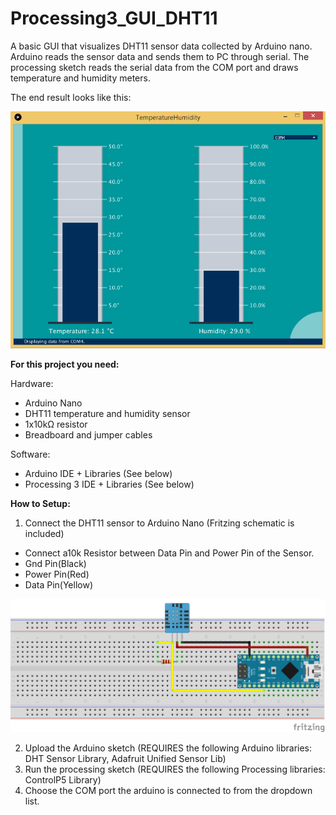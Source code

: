 # Processing3_GUI_DHT11

A basic GUI that visualizes DHT11 sensor data collected by Arduino nano. 
Arduino reads the sensor data and sends them to PC through serial. The processing sketch reads the serial data from the COM port and draws temperature and humidity meters.

The end result looks like this:

![Screenshot](Screenshot.png)

**For this project you need:**

Hardware:
- Arduino Nano
- DHT11 temperature and humidity sensor
- 1x10kΩ resistor
- Breadboard and jumper cables

Software:

- Arduino IDE + Libraries (See below)
- Processing 3 IDE + Libraries (See below)

**How to Setup:**
1. Connect the DHT11 sensor to Arduino Nano (Fritzing schematic is included)

- Connect a10k Resistor between Data Pin and Power Pin of the Sensor.
- Gnd Pin(Black)
- Power Pin(Red)
- Data Pin(Yellow)

![Breadboard](Temperature_Humidity_breadboard.png)

2. Upload the Arduino sketch (REQUIRES the following Arduino libraries:  DHT Sensor Library, Adafruit Unified Sensor Lib)
3. Run the processing sketch (REQUIRES the following Processing libraries: ControlP5 Library)
4. Choose the COM port the arduino is connected to from the dropdown list.
